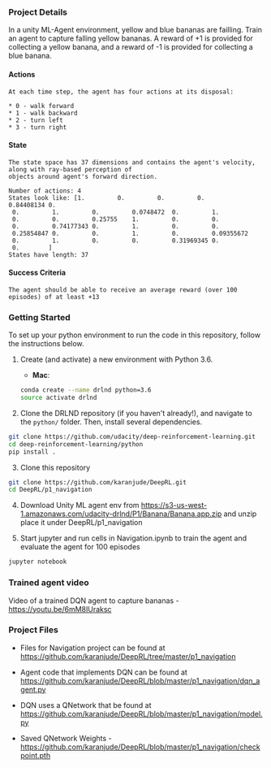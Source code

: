 
### Project Details
In a unity ML-Agent environment, yellow and blue bananas are failling. Train an agent to capture falling yellow bananas. A reward of +1 is provided for collecting a yellow banana, and a reward of -1 is provided for collecting a blue banana.

#### Actions

```
At each time step, the agent has four actions at its disposal:

* 0 - walk forward
* 1 - walk backward
* 2 - turn left
* 3 - turn right
```

#### State

```
The state space has 37 dimensions and contains the agent's velocity, along with ray-based perception of 
objects around agent's forward direction. 

Number of actions: 4
States look like: [1.         0.         0.         0.         0.84408134 0.
 0.         1.         0.         0.0748472  0.         1.
 0.         0.         0.25755    1.         0.         0.
 0.         0.74177343 0.         1.         0.         0.
 0.25854847 0.         0.         1.         0.         0.09355672
 0.         1.         0.         0.         0.31969345 0.
 0.        ]
States have length: 37
```

#### Success Criteria 

```The agent should be able to receive an average reward (over 100 episodes) of at least +13```

### Getting Started

To set up your python environment to run the code in this repository, follow the instructions below.

1. Create (and activate) a new environment with Python 3.6.

	- __Mac__: 
	```bash
	conda create --name drlnd python=3.6
	source activate drlnd
	```
	
2. Clone the DRLND repository (if you haven't already!), and navigate to the `python/` folder.  Then, install several dependencies.
```bash
git clone https://github.com/udacity/deep-reinforcement-learning.git
cd deep-reinforcement-learning/python
pip install .
```

3. Clone this repository 
```bash
git clone https://github.com/karanjude/DeepRL.git
cd DeepRL/p1_navigation
```

4. Download Unity ML agent env from https://s3-us-west-1.amazonaws.com/udacity-drlnd/P1/Banana/Banana.app.zip
and unzip place it under DeepRL/p1_navigation

5. Start jupyter and run cells in Navigation.ipynb to train the agent and evaluate the agent for 100 episodes
```bash
jupyter notebook
```

### Trained agent video
Video of a trained DQN agent to capture bananas - https://youtu.be/6mM8IUraksc

### Project Files
* Files for Navigation project can be found at https://github.com/karanjude/DeepRL/tree/master/p1_navigation

* Agent code that implements DQN can be found at https://github.com/karanjude/DeepRL/blob/master/p1_navigation/dqn_agent.py

* DQN uses a QNetwork that be found at https://github.com/karanjude/DeepRL/blob/master/p1_navigation/model.py 

* Saved QNetwork Weights - https://github.com/karanjude/DeepRL/blob/master/p1_navigation/checkpoint.pth

